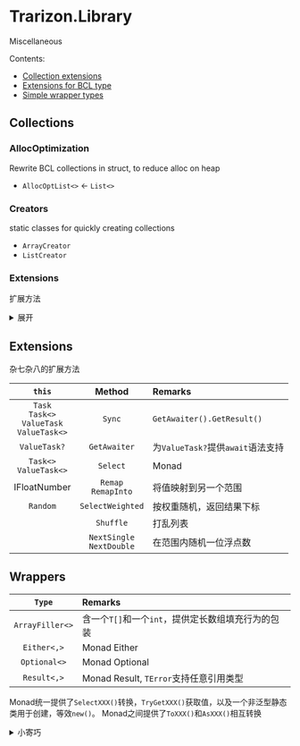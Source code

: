 ﻿# Trarizon.Library

Miscellaneous

Contents:

- [Collection extensions](#Collections)
- [Extensions for BCL type](#Extensions)
- [Simple wrapper types](#Wrappers)

## Collections

### AllocOptimization

Rewrite BCL collections in struct, to reduce alloc on heap
- `AllocOptList<>` <- `List<>`

### Creators

static classes for quickly creating collections

- `ArrayCreator`
- `ListCreator`

### Extensions

扩展方法

<details>
<summary>展开</summary>

`this`|Method|Remarks
--:|:--|:--
`T[]`<br/>`List<>`|`Fill`|Fill the collection with specific value
`Dictionary<,>`<br/>`IDictionary<,>`|`GetOrAdd`|获取键的值，否则添加并返回值
||`AddOrUpdate`|Add or Update
`Span<>`<br/>`ReadOnlySpan<>`|`OffsetOf`|通过指针计算元素/子数组的下标值
||`IndexOf`|重载了从指定下标值开始查找的功能
||`Reverse`|反转span
`T[]`<br/>`List<>`<br/>`Span<>`|`SortStably`|使用内置`Sort`实现的稳定排序
`T[,]`|`AsSpan`<br/>`AsReadOnlySpan`|将二维数组中的一行转为`Span<>`/`ROS<>`

LinQ-like extensions


<details>
<summary>表格注释</summary>

部分方法为多种集合进行了实现，下表中第一列指示实现类型，类型列表如下，不同类型的方法名添加了不同后缀以作区分
- `IEnumerable<>`
- `IList<>` : `List`
- `IReadOnlyList<>` : `ROList`

符号列表
- ❌：未实现
- ⭕：LinQ内部已实现或有分支判定
- ✔：已实现

</details>

|Method|Remarks
|:-:|:--|:-:
|`Adjacent`|返回相邻的两个值（按下标(0,1), (1,2), ...）
|`AggregateSelect`|类LinQ的`Aggregate`，返回执行至每一个元素的结果
|`AsXXX`|返回自身
|`ChunkPair`<br/>`ChunkTriple`|类LinQ的`Chunk`，返回结果为`ValueTuple`
|`CountsMoreThan`<br/>`CountsLessThan`<br/>`CountsAtLeast`<br/>`CountsAtMost`<br/>`CountsEqualsTo`<br/>`CountsBetween`|比较序列大小，可选out参数在小于指定值时返回当前序列大小
|`ElementAtOrDefault`<br/>`TryAt`|以安全方式按下标获取值
|`EmptyIfNull`|序列为`null`时返回空序列，否则返回自身
|`TryFirst`|判断序列是否有值，若有，返回第一个值
|`IsInOrder`<br/>`IsInOrderBy`|判断序列是否有序
|`Merge`|合并两个有序序列
|`MinMax`<br/>`MinMaxBy`|一次遍历返回序列中的最小值与最大值
|`PopFront`<br/>`PopFirst`<br/>`PopFrontWhile`|取出开头指定数量的元素（*非延迟加载*），并返回剩下的元素
|`Repeat`<br/>`RepeatForever`|将序列重复
|`Reverse`|-
|`Rotate`|交换序列前后两个部分
|`TrySingle`<br/>`TrySingleOrNone`|判断序列是否仅含有1个值（或为空），并返回该值（或指定默认值）
|`StartsWith`|扩展了从指定位置开始判定的方法
|`Take`|-
|`WhereSelect`|合并了LinQ的`Where`和`Select`，以此可以利用中间值

以下方法适用`IList<>`与`IReadOnlyList`

`List`|Remarks
:-:|:--
`AsList`|返回自身
`TryAt`|

</details>

## Extensions

杂七杂八的扩展方法

`this`|Method|Remarks
:-:|:-:|:--
`Task`<br/>`Task<>`<br/>`ValueTask`<br/>`ValueTask<>`|`Sync`|`GetAwaiter().GetResult()`
`ValueTask?`|`GetAwaiter`|为`ValueTask?`提供`await`语法支持
`Task<>`<br/>`ValueTask<>`|`Select`|Monad
IFloatNumber|`Remap`<br/>`RemapInto`|将值映射到另一个范围
`Random`|`SelectWeighted`|按权重随机，返回结果下标
||`Shuffle`|打乱列表
||`NextSingle`<br/>`NextDouble`|在范围内随机一位浮点数

</details>

## Wrappers

`Type`|Remarks
:-:|:--
`ArrayFiller<>`|含一个`T[]`和一个`int`，提供定长数组填充行为的包装
`Either<,>`|Monad Either
`Optional<>`|Monad Optional
`Result<,>`|Monad Result, `TError`支持任意引用类型

Monad统一提供了`SelectXXX()`转换，`TryGetXXX()`获取值，以及一个非泛型静态类用于创建，等效`new()`。
Monad之间提供了`ToXXX()`和`AsXXX()`相互转换


<details>
<summary>小寄巧</summary>

可以使用以下方式快速判断Monad并获取`Value`
``` csharp
if (optional.TryGetValue(out var value)) {
    Process(value);
}

// 第二个参数可省略
if (result.TryGetValue(out var val, out var err) {
    Process(val);
}
else {
    Process(err);
}
```

</details>